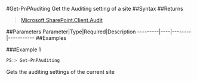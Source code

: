 #Get-PnPAuditing
Get the Auditing setting of a site
##Syntax
##Returns
>[Microsoft.SharePoint.Client.Audit](https://msdn.microsoft.com/en-us/library/microsoft.sharepoint.client.audit.aspx)

##Parameters
Parameter|Type|Required|Description
---------|----|--------|-----------
##Examples

###Example 1
```powershell
PS:> Get-PnPAuditing
```
Gets the auditing settings of the current site
